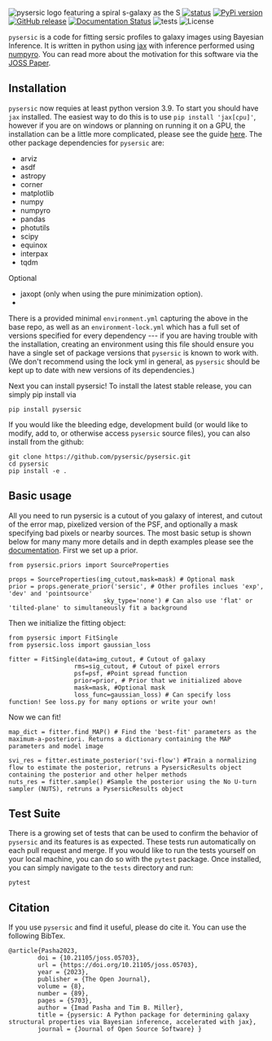![pysersic logo featuring a spiral s-galaxy as the S](misc/pysersic.png)
[![status](https://joss.theoj.org/papers/4214c6e588774490458e34630e8052c1/status.svg)](https://joss.theoj.org/papers/4214c6e588774490458e34630e8052c1)
[![PyPi version](https://img.shields.io/pypi/v/pysersic?color=blue)](https://pypi.org/project/pysersic)
[![GitHub release](https://img.shields.io/github/v/release/pysersic/pysersic)](https://github.com/pysersic/pysersic/releases/)
[![Documentation Status](https://readthedocs.org/projects/pysersic/badge/?version=latest)](https://pysersic.readthedocs.io/en/latest/?badge=latest)
![tests](https://github.com/pysersic/pysersic/actions/workflows/pytest.yml/badge.svg)
![License](https://img.shields.io/badge/license-MIT-blue)

```pysersic``` is a code for fitting sersic profiles to galaxy images using Bayesian Inference. It is written in python using [jax](https://github.com/google/jax) with inference performed using [numpyro](https://github.com/pyro-ppl/numpyro). You can read more about the motivation for this software via the [JOSS Paper](https://joss.theoj.org/papers/10.21105/joss.05703#).

## Installation

```pysersic``` now requies at least python version 3.9. To start you should have ```jax``` installed. The easiest way to do this is to use ``` pip install 'jax[cpu]' ```, however if you are on windows or planning on running it on a GPU, the installation can be a little more complicated, please see the guide [here](https://github.com/google/jax#installation). The other package dependencies for ```pysersic``` are:
- arviz
- asdf
- astropy
- corner
- matplotlib
- numpy
- numpyro
- pandas
- photutils
- scipy
- equinox
- interpax
- tqdm

Optional
- jaxopt (only when using the pure minimization option).
- 
There is a provided minimal `environment.yml` capturing the above in the base repo, as well as an `environment-lock.yml` which has a full set of versions specified for every dependency --- if you are having trouble with the installation, creating an environment using this file should ensure you have a single set of package versions that `pysersic` is known to work with. (We don't recommend using the lock yml in general, as `pysersic` should be kept up to date with new versions of its dependencies.)


Next you can install pysersic! To install the latest stable release, you can simply pip install via 

```
pip install pysersic
```
If you would like the bleeding edge, development build (or would like to modify, add to, or otherwise access ```pysersic``` source files), you can also install from the github:

```
git clone https://github.com/pysersic/pysersic.git
cd pysersic
pip install -e .
```

## Basic usage

All you need to run pysersic is a cutout of you galaxy of interest, and cutout of the error map, pixelized version of the PSF, and optionally a mask specifying bad pixels or nearby sources. The most basic setup is shown below for many many more details and in depth examples please see the [documentation](https://pysersic.readthedocs.io/en/latest/). First we set up a prior.

```
from pysersic.priors import SourceProperties

props = SourceProperties(img_cutout,mask=mask) # Optional mask
prior = props.generate_prior('sersic', # Other profiles inclues 'exp', 'dev' and 'pointsource'
                          sky_type='none') # Can also use 'flat' or 'tilted-plane' to simultaneously fit a background
```
Then we initialize the fitting object:

```
from pysersic import FitSingle
from pysersic.loss import gaussian_loss

fitter = FitSingle(data=img_cutout, # Cutout of galaxy 
                  rms=sig_cutout, # Cutout of pixel errors
                  psf=psf, #Point spread function
                  prior=prior, # Prior that we initialized above
                  mask=mask, #Optional mask
                  loss_func=gaussian_loss) # Can specify loss function! See loss.py for many options or write your own!
```

Now we can fit!

```
map_dict = fitter.find_MAP() # Find the 'best-fit' parameters as the maximum-a-posteriori. Returns a dictionary containing the MAP parameters and model image

svi_res = fitter.estimate_posterior('svi-flow') #Train a normalizing flow to estimate the posterior, retruns a PysersicResults object containing the posterior and other helper methods
nuts_res = fitter.sample() #Sample the posterior using the No U-turn sampler (NUTS), retruns a PysersicResults object
```

## Test Suite

There is a growing set of tests that can be used to confirm the behavior of `pysersic` and its features is as expected. These tests run automatically on each pull request and merge. If you would like to run the tests yourself on your local machine, you can do so with the ``pytest`` package. Once installed, you can simply navigate to the ``tests`` directory and run: 

```
pytest
```


## Citation
If you use ```pysersic``` and find it useful, please do cite it. You can use the following BibTex.

```
@article{Pasha2023,
        doi = {10.21105/joss.05703},
        url = {https://doi.org/10.21105/joss.05703},
        year = {2023},
        publisher = {The Open Journal},
        volume = {8},
        number = {89},
        pages = {5703},
        author = {Imad Pasha and Tim B. Miller},
        title = {pysersic: A Python package for determining galaxy structural properties via Bayesian inference, accelerated with jax},
        journal = {Journal of Open Source Software} }
```
